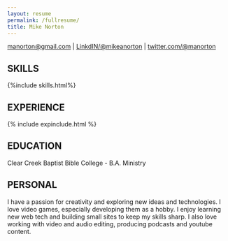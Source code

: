 ```yaml
---
layout: resume
permalink: /fullresume/
title: Mike Norton
---
```

manorton@gmail.com | [LinkdIN/@mikeanorton](https://www.linkedin.com/in/mikeanorton/) | [twitter.com/@manorton](https://twitter.com/manorton)

SKILLS
--------------

{%include skills.html%}

EXPERIENCE
----------
{% include expinclude.html %}

EDUCATION
----------
Clear Creek Baptist Bible College - B.A. Ministry

PERSONAL
----------
I have a passion for creativity and exploring new ideas and technologies. I love video games, especially developing them as a hobby. I enjoy learning new web tech and building small sites to keep my skills sharp. I also love working with video and audio editing, producing podcasts and youtube content.